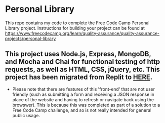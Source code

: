 # Personal Library

This repo contains my code to complete the Free Code Camp Personal Library project. Instructions for building your project can be found at https://www.freecodecamp.org/learn/quality-assurance/quality-assurance-projects/personal-library

## This project uses Node.js, Express, MongoDB, and Mocha and Chai for functional testing of http requests, as well as HTML, CSS, jQuery, etc. This project has been migrated from Replit to [HERE]().

- Please note that there are features of this 'front-end' that are not user friendly (such as submitting a form and receiving a JSON response in place of the website and having to refresh or navigate back using the browswer). This is because this was completed as part of a solution to a Free Code Camp challenge, and so is not really intended for general public usage.
